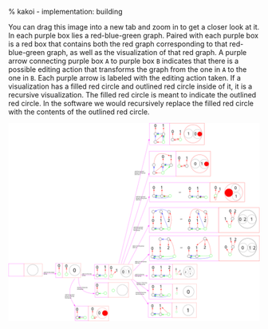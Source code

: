 % kakoi - implementation: building

You can drag this image into a new tab and zoom in to get a closer look at it.
In each purple box lies a red-blue-green graph. Paired with each purple box is a
red box that contains both the red graph corresponding to that red-blue-green
graph, as well as the visualization of that red graph. A purple arrow connecting
purple box `A` to purple box `B` indicates that there is a possible editing
action that transforms the graph from the one in `A` to the one in `B`. Each
purple arrow is labeled with the editing action taken. If a visualization has a
filled red circle and outlined red circle inside of it, it is a recursive
visualization. The filled red circle is meant to indicate the outlined red
circle. In the software we would recursively replace the filled red circle with
the contents of the outlined red circle.

![](images/building-3.svg)
